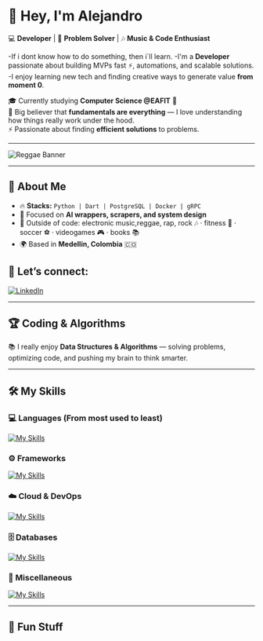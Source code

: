 # 👋 Hey, I'm Alejandro  

💻 **Developer** | 🚀 **Problem Solver** | 🎶 **Music & Code Enthusiast**  

-If i dont know how to do something, then i´ll learn.
-I'm a **Developer** passionate about building MVPs fast ⚡, automations, and scalable solutions.  
-I enjoy learning new tech and finding creative ways to generate value **from moment 0**.

🎓 Currently studying **Computer Science @EAFIT** 🏫  
🧠 Big believer that **fundamentals are everything** — I love understanding how things really work under the hood.  
⚡ Passionate about finding **efficient solutions** to problems.  

---

![Reggae Banner](https://media0.giphy.com/media/v1.Y2lkPTc5MGI3NjExYzh6d2VzZW9ubnQydXplN3Yya3kxcXA3OHRmZ3czNzFkdmRncnpxNiZlcD12MV9pbnRlcm5hbF9naWZfYnlfaWQmY3Q9Zw/127sxeBDbOqdYk/giphy.gif)

---

## 🌟 About Me
- 🔥 **Stacks:** `Python | Dart | PostgreSQL | Docker | gRPC`
- 🎯 Focused on **AI wrappers, scrapers, and system design**
- 🎸 Outside of code: electronic music,reggae, rap, rock 🎶 · fitness 💪  · soccer ⚽ · videogames 🎮 · books 📚
- 🌍 Based in **Medellín, Colombia** 🇨🇴  

## 📩 **Let’s connect:**  
[![LinkedIn](https://img.shields.io/badge/LinkedIn-blue?style=flat-square&logo=linkedin)](https://www.linkedin.com/in/alejandro-arango-mej%C3%ADa-bb272b395/)  

---

## 🏆 Coding & Algorithms  

📚 I really enjoy **Data Structures & Algorithms** — solving problems, optimizing code, and pushing my brain to think smarter.  

---

## 🛠️ My Skills  

### 💻 Languages (From most used to least)
[![My Skills](https://skillicons.dev/icons?i=python,dart,cpp,html,css,bash,r)](https://skillicons.dev)  

### ⚙️ Frameworks 
[![My Skills](https://skillicons.dev/icons?i=django,flutter,fastapi)](https://skillicons.dev)  

### ☁️ Cloud & DevOps  
[![My Skills](https://skillicons.dev/icons?i=docker,aws,gcp,linux,ubuntu,wsl)](https://skillicons.dev)  

### 🗄️ Databases
[![My Skills](https://skillicons.dev/icons?i=postgres,sqlite,mysql)](https://skillicons.dev)

### 🧩 Miscellaneous
[![My Skills](https://skillicons.dev/icons?i=git,github,gmail,postman,vscode,visualstudio,notion)](https://skillicons.dev) 

---

## 🐍 Fun Stuff  

<!--
**sadsax7/sadsax7** is a ✨ _special_ ✨ repository because its `README.md` (this file) appears on your GitHub profile.

Here are some ideas to get you started:

- 🔭 I’m currently working on ...
- 🌱 I’m currently learning ...
- 👯 I’m looking to collaborate on ...
- 🤔 I’m looking for help with ...
- 💬 Ask me about ...
- 📫 How to reach me: ...
- 😄 Pronouns: ...
- ⚡ Fun fact: ...
-->
